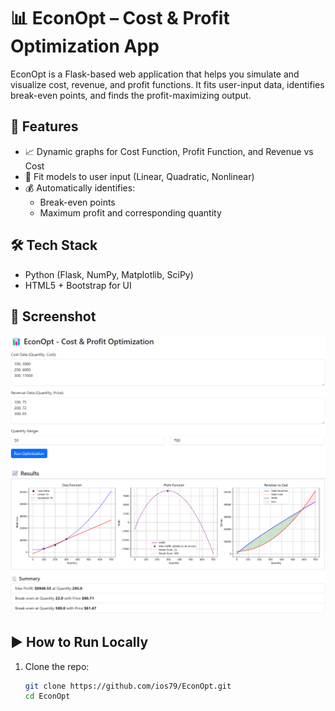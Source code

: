 # 📊 EconOpt – Cost & Profit Optimization App

EconOpt is a Flask-based web application that helps you simulate and visualize cost, revenue, and profit functions. It fits user-input data, identifies break-even points, and finds the profit-maximizing output.

## 🚀 Features

- 📈 Dynamic graphs for Cost Function, Profit Function, and Revenue vs Cost
- 🔢 Fit models to user input (Linear, Quadratic, Nonlinear)
- 💰 Automatically identifies:
  - Break-even points
  - Maximum profit and corresponding quantity

## 🛠️ Tech Stack

- Python (Flask, NumPy, Matplotlib, SciPy)
- HTML5 + Bootstrap for UI

## 📸 Screenshot

![EconOpt Screenshot](static/Screenshot.png)

## ▶️ How to Run Locally

1. Clone the repo:
   ```bash
   git clone https://github.com/ios79/EconOpt.git
   cd EconOpt

